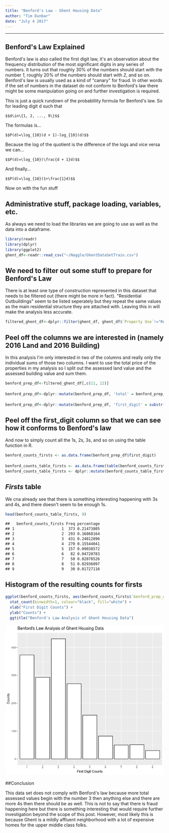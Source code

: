 ```yaml
---
title: "Benford's Law - Ghent Housing Data"
author: "Tim Dunbar"
date: "July 4 2017"
---
```

---------------

## Benford's Law Explained

Benford's law is also called the first digit law, it's an observation about the frequency distribution of the most significant digits in any series of numbers.  It turns out that roughly 30% of the numbers should start with the number *1*, roughly 20% of the numbers should start with *2*, and so on. Benford's law is usually used as a kind of "canary" for fraud. In other words if the set of numbers in the dataset do not conform to Benford's law there might be some manipulation going on and further investigation is required.

This is just a quick rundown of the probablility formula for Benford's law.  So for leading digit d such that 

```
$$d\in\{1, 2, ..., 9\}$$
```
The formulas is...
```
$$P(d)=\log_{10}(d + 1)-log_{10}(d)$$
```
Because the log of the quotient is the difference of the logs and vice versa we can...
```
$$P(d)=\log_{10}(\frac{d + 1}d)$$
```
And finally...
```
$$P(d)=\log_{10}(1+\frac{1}d)$$
```
Now on with the fun stuff

## Administrative stuff, package loading, variables, etc.

As always we need to load the libraries we are going to use as well as the data into a dataframe.

```r
library(readr)
library(dplyr)
library(ggplot2)
ghent_df<-readr::read_csv("~/Naggle/GhentDataSetTrain.csv")
```
## We need to filter out some stuff to prepare for Benford's Law

There is at least one type of construction represented in this dataset that needs to be filtered out (there might be more in fact).  "Residential Outbuildings" seem to be listed seperately but they repeat the same values as the main residential structure they are attached with.  Leaving this in will make the analysis less accurate.

```r
filtered_ghent_df<-dplyr::filter(ghent_df, ghent_df$`Property Use`!="Residential Outbuilding")
```
## Peel off the columns we are interested in (namely 2016 Land and 2016 Building)

In this analysis I'm only interested in two of the columns and really only the individual sums of those two columns.  I want to use the total price of the properties in my analysis so I split out the assessed land value and the assessed building value and sum them.

```r
benford_prep_df<-filtered_ghent_df[,c(11, 12)]

benford_prep_df<-dplyr::mutate(benford_prep_df, 'total' = benford_prep_df$`2016 Land`+benford_prep_df$`2016 Building`)

benford_prep_df<-dplyr::mutate(benford_prep_df, 'first_digit' = substr(benford_prep_df$total, 1, 1))
```
## Peel off the first_digit column so that we can see how it conforms to Benford's law

And now to simply count all the 1s, 2s, 3s, and so on using the table function in R.

```r
benford_counts_firsts <- as.data.frame(benford_prep_df$first_digit)

benford_counts_table_firsts <- as.data.frame(table(benford_counts_firsts))
benford_counts_table_firsts <- dplyr::mutate(benford_counts_table_firsts, percentage = benford_counts_table_firsts$Freq/1737)
```
## *Firsts* table

We cna already see that there is something interesting happening with 3s and 4s, and there doesn't seem to be enough 1s.

```r
head(benford_counts_table_firsts, 9)
```

```
##   benford_counts_firsts Freq percentage
## 1                     1  373 0.21473805
## 2                     2  293 0.16868164
## 3                     3  431 0.24812896
## 4                     4  270 0.15544041
## 5                     5  157 0.09038572
## 6                     6   82 0.04720783
## 7                     7   50 0.02878526
## 8                     8   51 0.02936097
## 9                     9   30 0.01727116
```
## Histogram of the resulting counts for firsts

```r
ggplot(benford_counts_firsts, aes(benford_counts_firsts$`benford_prep_df$first_digit`)) +
  stat_count(binwidth=1, colour="black", fill="white") +
  xlab("First Digit Counts") +
  ylab("Counts") +
  ggtitle("Benford's Law Analysis of Ghent Housing Data")
```

![First Digits Frequency Distribution](/images/benfords_law_hist.png)<!-- -->

##Conclusion

This data set does not comply with Benford's law because more total assessed values begin with the number 3 then anything else and there are more 4s then there should be as well.  This is not to say that there is fraud happening here but there is something interesting that would require further investigation beyond the scope of this post.  However, most likely this is because Ghent is a mildly affluent neighborhood with a lot of expensive homes for the upper middle class folks.
